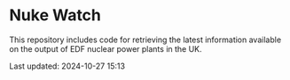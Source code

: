 # Nuke Watch

This repository includes code for retrieving the latest information available on the output of EDF nuclear power plants in the UK.

Last updated: 2024-10-27 15:13
